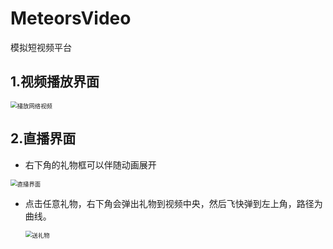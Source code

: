 # MeteorsVideo
模拟短视频平台

## 1.视频播放界面

<img src="C:\Users\范佳兴\Desktop\播放网络视频.gif" alt="播放网络视频" style="zoom:67%;" />

## 2.直播界面

- 右下角的礼物框可以伴随动画展开

<img src="C:\Users\范佳兴\Desktop\直播界面.jpg" alt="直播界面" style="zoom:67%;" />

- 点击任意礼物，右下角会弹出礼物到视频中央，然后飞快弹到左上角，路径为曲线。

  <img src="C:\Users\范佳兴\Desktop\送礼物.jpg" alt="送礼物" style="zoom: 67%;" />
